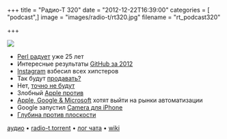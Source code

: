 +++
title = "Радио-Т 320"
date = "2012-12-22T16:39:00"
categories = [ "podcast",]
image = "images/radio-t/rt320.jpg"
filename = "rt_podcast320"

+++

![](https://radio-t.com/images/radio-t/rt320.jpg)

* [Perl радует](http://www.networkworld.com/community/blog/perl-programming-language-turns-25-today) уже 25 лет
* Интересные результаты [GitHub за 2012](https://github.com/blog/1359-the-octoverse-in-2012)
* [Instagram](http://www.bbc.co.uk/newsround/20770534) взбесил всех хипстеров
* Так будут [продавать?](http://www.theverge.com/2012/12/18/3780158/instagrams-new-terms-of-service-what-they-really-mean)
* Нет, [точно не будут](http://techcrunch.com/2012/12/20/instagram-updated-terms-of-service/)
* Злобный [Apple против](http://www.businessinsider.com/apple-kills-kickstarter-project-2012-12)
* [Apple, Google & Microsoft](http://www.theverge.com/2012/12/20/3789502/apple-google-microsoft-bid-purchase-home-automation-r2-studios) хотят выйти на рынки автоматизации
* Google запустил [Camera для iPhone](http://techcrunch.com/2012/12/17/google-launches-dedicated-youtube-video-camera-app-for-iphone-and-ipad-touch/)
* [Глубина против плоскости](http://www.codinghorror.com/blog/2012/12/web-discussions-flat-by-design.html)

[аудио](https://cdn.radio-t.com/rt_podcast320.mp3) • [radio-t.torrent](https://cdn.radio-t.com/torrents/rt_podcast320.mp3.torrent) • [лог чата](http://chat.radio-t.com/logs/radio-t-320.html) • [wiki](http://wiki.radio-t.com/%D0%92%D1%8B%D0%BF%D1%83%D1%81%D0%BA_320)<audio src="https://cdn.radio-t.com/rt_podcast320.mp3" preload="none"></audio>
